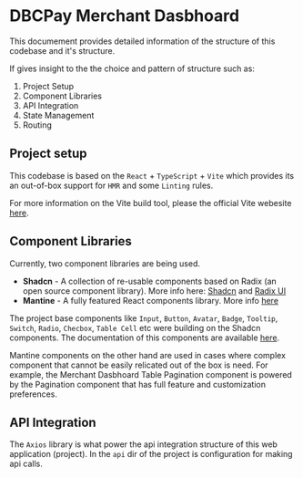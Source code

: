# DBCPay Merchant Dasbhoard

This documement provides detailed information of the structure of this codebase and it's structure.

If gives insight to the the choice and pattern of structure such as:

1. Project Setup
2. Component Libraries
3. API Integration
4. State Management
5. Routing

## Project setup

This codebase is based on the `React` + `TypeScript` + `Vite` which provides its an out-of-box support for `HMR` and some `Linting` rules.

For more information on the Vite build tool, please the official Vite webesite [here](https://vite.dev/guide/).

## Component Libraries

Currently, two component libraries are being used.

- **Shadcn** - A collection of re-usable components based on Radix (an open source component library). More info here:  [Shadcn](https://ui.shadcn.com/docs) and [Radix UI](https://www.radix-ui.com/)
- **Mantine** - A fully featured React components library. More info [here](https://mantine.dev/getting-started/)

The project base components like `Input`, `Button`, `Avatar`, `Badge`, `Tooltip`, `Switch`, `Radio`, `Checbox`, `Table Cell` etc were building on the Shadcn components. The documentation of this components are available [here](https://dbcpay-storybook-doc.netlify.app/).

Mantine components on the other hand are used in cases where complex component that cannot be easily relicated out of the box is need. For example, the Merchant Dasbhoard Table Pagination component is powered by the Pagination component that has full feature and customization preferences.

## API Integration

The `Axios` library is what power the api integration structure of this web application (project). In the `api` dir of the project is configuration for making api calls.
